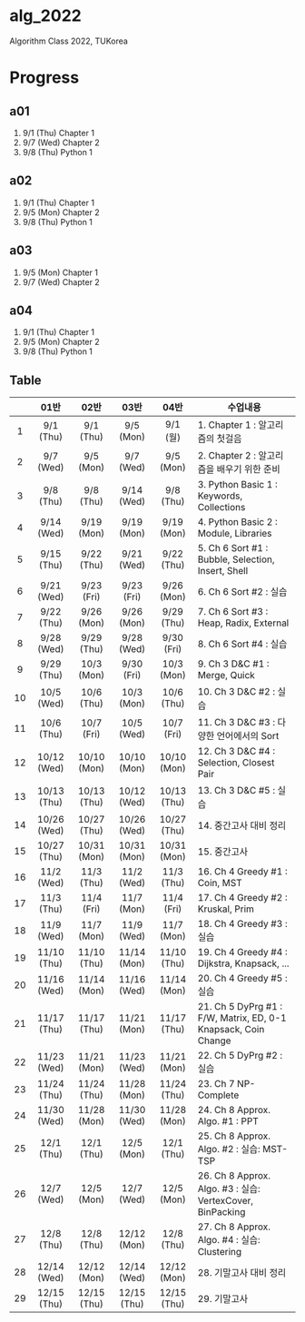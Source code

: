 # alg_2022
Algorithm Class 2022, TUKorea

# Progress
## a01
1. 9/1 (Thu) Chapter 1
1. 9/7 (Wed) Chapter 2
1. 9/8 (Thu) Python 1

## a02
1. 9/1 (Thu) Chapter 1
1. 9/5 (Mon) Chapter 2
1. 9/8 (Thu) Python 1

## a03
1. 9/5 (Mon) Chapter 1
1. 9/7 (Wed) Chapter 2

## a04
1. 9/1 (Thu) Chapter 1
1. 9/5 (Mon) Chapter 2
1. 9/8 (Thu) Python 1

## Table

|    | 01반 | 02반 | 03반 | 04반 | 수업내용 |
| :---: | :---: | :---: | :---: | :---: | --- |
| 1 |  9/1 (Thu) |  9/1 (Thu) |  9/5 (Mon) |  9/1 (월) | 1. Chapter 1 : 알고리즘의 첫걸음 |
| 2 |  9/7 (Wed) |  9/5 (Mon) |  9/7 (Wed) |  9/5 (Mon) | 2. Chapter 2 : 알고리즘을 배우기 위한 준비   |
| 3 |  9/8 (Thu) |  9/8 (Thu) |  9/14 (Wed) |   9/8 (Thu) | 3. Python Basic 1 : Keywords, Collections |
| 4 |  9/14 (Wed) |   9/19 (Mon) |   9/19 (Mon) |   9/19 (Mon) | 4. Python Basic 2 : Module, Libraries  |
| 5 |  9/15 (Thu) |   9/22 (Thu) |   9/21 (Wed) |   9/22 (Thu) | 5. Ch 6 Sort #1 : Bubble, Selection, Insert, Shell |
| 6 |  9/21 (Wed) |   9/23 (Fri) |   9/23 (Fri) |   9/26 (Mon) | 6. Ch 6 Sort #2 : 실습  |
| 7 |  9/22 (Thu) |   9/26 (Mon) |   9/26 (Mon) |   9/29 (Thu) | 7. Ch 6 Sort #3 : Heap, Radix, External |
| 8 |  9/28 (Wed) |   9/29 (Thu) |   9/28 (Wed) |   9/30 (Fri) | 8. Ch 6 Sort #4 : 실습  |
| 9 |  9/29 (Thu) |   10/3 (Mon) |   9/30 (Fri) |   10/3 (Mon) | 9. Ch 3 D&C #1 : Merge, Quick |
| 10 |   10/5 (Wed) |   10/6 (Thu) |   10/3 (Mon) |   10/6 (Thu) | 10. Ch 3 D&C #2 : 실습 |
| 11 |   10/6 (Thu) |   10/7 (Fri) |   10/5 (Wed) |   10/7 (Fri) | 11. Ch 3 D&C #3 : 다양한 언어에서의 Sort |
| 12 |   10/12 (Wed) |  10/10 (Mon) |  10/10 (Mon) |  10/10 (Mon) | 12. Ch 3 D&C #4 : Selection, Closest Pair  |
| 13 |   10/13 (Thu) |  10/13 (Thu) |  10/12 (Wed) |  10/13 (Thu) | 13. Ch 3 D&C #5 : 실습  |
| 14 |   10/26 (Wed) |  10/27 (Thu) |  10/26 (Wed) |  10/27 (Thu) | 14. 중간고사 대비 정리  |
| 15 |   10/27 (Thu) |  10/31 (Mon) |  10/31 (Mon) |  10/31 (Mon) | 15. 중간고사  |
| 16 |   11/2 (Wed) |   11/3 (Thu) |   11/2 (Wed) |   11/3 (Thu) | 16. Ch 4 Greedy #1 : Coin, MST |
| 17 |   11/3 (Thu) |   11/4 (Fri) |   11/7 (Mon) |   11/4 (Fri) | 17. Ch 4 Greedy #2 : Kruskal, Prim |
| 18 |   11/9 (Wed) |   11/7 (Mon) |   11/9 (Wed) |   11/7 (Mon) | 18. Ch 4 Greedy #3 : 실습 |
| 19 |   11/10 (Thu) |  11/10 (Thu) |  11/14 (Mon) |  11/10 (Thu) | 19. Ch 4 Greedy #4 : Dijkstra, Knapsack, ... |
| 20 |   11/16 (Wed) |  11/14 (Mon) |  11/16 (Wed) |  11/14 (Mon) | 20. Ch 4 Greedy #5 : 실습 |
| 21 |   11/17 (Thu) |  11/17 (Thu) |  11/21 (Mon) |  11/17 (Thu) | 21. Ch 5 DyPrg #1 : F/W, Matrix, ED, 0-1 Knapsack, Coin Change |
| 22 |   11/23 (Wed) |  11/21 (Mon) |  11/23 (Wed) |  11/21 (Mon) | 22. Ch 5 DyPrg #2 : 실습 |
| 23 |   11/24 (Thu) |  11/24 (Thu) |  11/28 (Mon) |  11/24 (Thu) | 23. Ch 7 NP-Complete |
| 24 |   11/30 (Wed) |  11/28 (Mon) |  11/30 (Wed) |  11/28 (Mon) | 24. Ch 8 Approx. Algo. #1 : PPT |
| 25 |   12/1 (Thu) |   12/1 (Thu) |   12/5 (Mon) |   12/1 (Thu) | 25. Ch 8 Approx. Algo. #2 : 실습: MST-TSP  |
| 26 |   12/7 (Wed) |   12/5 (Mon) |   12/7 (Wed) |   12/5 (Mon) | 26. Ch 8 Approx. Algo. #3 : 실습: VertexCover, BinPacking  |
| 27 |   12/8 (Thu) |   12/8 (Thu) |   12/12 (Mon) |  12/8 (Thu) | 27. Ch 8 Approx. Algo. #4 : 실습: Clustering |
| 28 |   12/14 (Wed) |  12/12 (Mon) |  12/14 (Wed) |  12/12 (Mon) | 28. 기말고사 대비 정리 |
| 29 |   12/15 (Thu) |  12/15 (Thu) |  12/15 (Thu) |  12/15 (Thu) | 29. 기말고사 |
